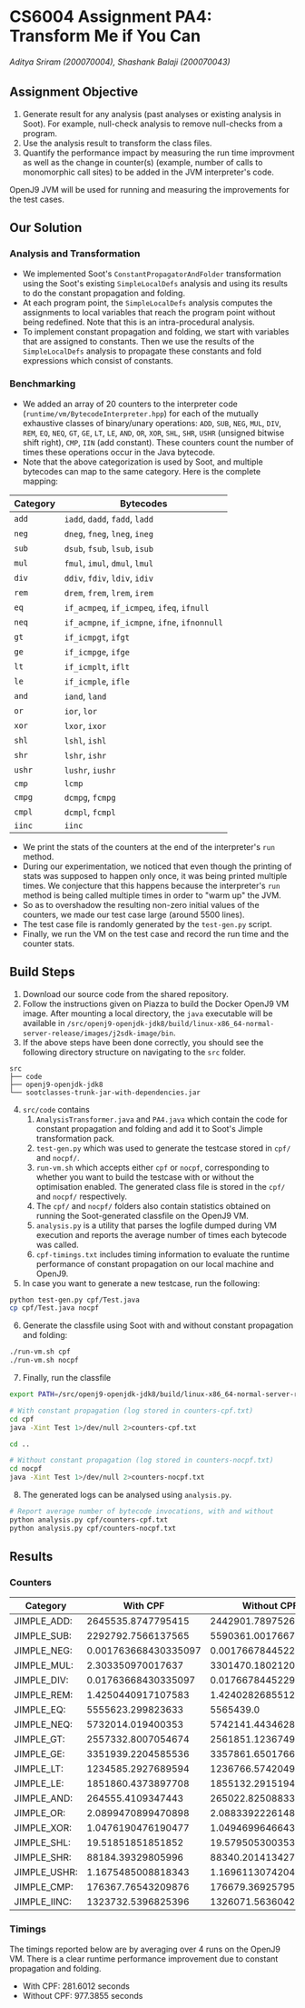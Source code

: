 # CS6004 Assignment PA4: Transform Me if You Can
###### Aditya Sriram (200070004), Shashank Balaji (200070043)

## Assignment Objective
1. Generate result for any analysis (past analyses or existing analysis in Soot). For example, null-check analysis to remove null-checks from a program.
1. Use the analysis result to transform the class files.
1. Quantify the performance impact by measuring the run time improvment as well as the change in counter(s) (example, number of calls to monomorphic call sites) to be added in the JVM interpreter's code.

OpenJ9 JVM will be used for running and measuring the improvements for the test cases.

## Our Solution
### Analysis and Transformation
- We implemented Soot's `ConstantPropagatorAndFolder` transformation using the Soot's existing `SimpleLocalDefs` analysis and using its results to do the constant propagation and folding.
- At each program point, the `SimpleLocalDefs` analysis computes the assignments to local variables that reach the program point without being redefined. Note that this is an intra-procedural analysis.
- To implement constant propagation and folding, we start with variables that are assigned to constants. Then we use the results of the `SimpleLocalDefs` analysis to propagate these constants and fold expressions which consist of constants.

### Benchmarking
- We added an array of 20 counters to the interpreter code (`runtime/vm/BytecodeInterpreter.hpp`) for each of the mutually exhaustive classes of binary/unary operations: `ADD`, `SUB`, `NEG`, `MUL`, `DIV`, `REM`, `EQ`, `NEQ`, `GT`, `GE`, `LT`, `LE`, `AND`, `OR`, `XOR`, `SHL`, `SHR`, `USHR` (unsigned bitwise shift right), `CMP`, `IIN` (add constant). These counters count the number of times these operations occur in the Java bytecode.
- Note that the above categorization is used by Soot, and multiple bytecodes can map to the same category. Here is the complete mapping:

| Category | Bytecodes |
| -------- | --------- |
| `add`| `iadd`, `dadd`, `fadd`, `ladd`|
| `neg`| `dneg`, `fneg`, `lneg`, `ineg`|
| `sub`| `dsub`, `fsub`, `lsub`, `isub`|
| `mul`| `fmul`, `imul`, `dmul`, `lmul`|
| `div`| `ddiv`, `fdiv`, `ldiv`, `idiv`|
| `rem`| `drem`, `frem`, `lrem`, `irem`|
| `eq`| `if_acmpeq`, `if_icmpeq`, `ifeq`, `ifnull`|
| `neq`| `if_acmpne`, `if_icmpne`, `ifne`, `ifnonnull`|
| `gt`| `if_icmpgt`, `ifgt`|
| `ge`| `if_icmpge`, `ifge`|
| `lt`| `if_icmplt`, `iflt`|
| `le`| `if_icmple`, `ifle`|
| `and`| `iand`, `land `|
| `or`| `ior`, `lor`|
| `xor`| `lxor`, `ixor`|
| `shl`| `lshl`, `ishl`|
| `shr`| `lshr`, `ishr`|
| `ushr`| `lushr`, `iushr`|
| `cmp`| `lcmp`|
| `cmpg`| `dcmpg`, `fcmpg`|
| `cmpl`| `dcmpl`, `fcmpl`|
| `iinc`| `iinc`|

- We print the stats of the counters at the end of the interpreter's `run` method.
- During our experimentation, we noticed that even though the printing of stats was supposed to happen only once, it was being printed multiple times. We conjecture that this happens because the interpreter's `run` method is being called multiple times in order to "warm up" the JVM.
- So as to overshadow the resulting non-zero initial values of the counters, we made our test case large (around 5500 lines).
- The test case file is randomly generated by the `test-gen.py` script.
- Finally, we run the VM on the test case and record the run time and the counter stats.

## Build Steps
1) Download our source code from the shared repository.
2) Follow the instructions given on Piazza to build the Docker OpenJ9 VM image. After mounting a local directory, the `java` executable will be available in `/src/openj9-openjdk-jdk8/build/linux-x86_64-normal-server-release/images/j2sdk-image/bin`.
3) If the above steps have been done correctly, you should see the following directory structure on navigating to the `src` folder.
```
src
├── code
├── openj9-openjdk-jdk8
└── sootclasses-trunk-jar-with-dependencies.jar
```
4) `src/code` contains
    1. `AnalysisTransformer.java` and `PA4.java` which contain the code for constant propagation and folding and add it to Soot's Jimple transformation pack.
    2. `test-gen.py` which was used to generate the testcase stored in `cpf/` and `nocpf/`.
    3. `run-vm.sh` which accepts either `cpf` or `nocpf`, corresponding to whether you want to build the testcase with or without the optimisation enabled. The generated class file is stored in the `cpf/` and `nocpf/` respectively.
    4. The `cpf/` and `nocpf/` folders also contain statistics obtained on running the Soot-generated classfile on the OpenJ9 VM.
    5. `analysis.py` is a utility that parses the logfile dumped during VM execution and reports the average number of times each bytecode was called.
    6. `cpf-timings.txt` includes timing information to evaluate the runtime performance of constant propagation on our local machine and OpenJ9.
5) In case you want to generate a new testcase, run the following:
```bash
python test-gen.py cpf/Test.java
cp cpf/Test.java nocpf
```
6) Generate the classfile using Soot with and without constant propagation and folding:
```bash
./run-vm.sh cpf
./run-vm.sh nocpf
```
7) Finally, run the classfile
```bash
export PATH=/src/openj9-openjdk-jdk8/build/linux-x86_64-normal-server-release/images/j2sdk-image/bin:$PATH

# With constant propagation (log stored in counters-cpf.txt)
cd cpf
java -Xint Test 1>/dev/null 2>counters-cpf.txt 

cd ..

# Without constant propagation (log stored in counters-nocpf.txt)
cd nocpf
java -Xint Test 1>/dev/null 2>counters-nocpf.txt 

```
8) The generated logs can be analysed using `analysis.py`.
```bash
# Report average number of bytecode invocations, with and without
python analysis.py cpf/counters-cpf.txt
python analysis.py cpf/counters-nocpf.txt
```

## Results
### Counters    
| Category   | With CPF           | Without CPF      |
| ---------- | ------------------ | ---------------- |
| JIMPLE_ADD:  | 2645535.8747795415| 2442901.78975265  |
| JIMPLE_SUB:  | 2292792.7566137565| 5590361.001766784 |
| JIMPLE_NEG:  | 0.001763668430335097| 0.0017667844522968198 |
| JIMPLE_MUL:  | 2.303350970017637 | 3301470.1802120144|
| JIMPLE_DIV:  | 0.01763668430335097| 0.0176678445229682|
| JIMPLE_REM:  | 1.4250440917107583| 1.4240282685512367|
| JIMPLE_EQ:   | 5555623.299823633 | 5565439.0         |
| JIMPLE_NEQ:  | 5732014.019400353 | 5742141.443462897 |
| JIMPLE_GT:   | 2557332.8007054674| 2561851.1236749114|
| JIMPLE_GE:   | 3351939.2204585536| 3357861.6501766783|
| JIMPLE_LT:   | 1234585.2927689594| 1236766.574204947 |
| JIMPLE_LE:   | 1851860.4373897708| 1855132.2915194347|
| JIMPLE_AND:  | 264555.4109347443 | 265022.8250883392|
| JIMPLE_OR:   | 2.0899470899470898| 2.088339222614841 |
| JIMPLE_XOR:  | 1.0476190476190477| 1.0494699646643109|
| JIMPLE_SHL:  | 19.51851851851852 | 19.579505300353357|
| JIMPLE_SHR:  | 88184.39329805996 | 88340.20141342757 |
| JIMPLE_USHR: | 1.1675485008818343| 1.1696113074204948|
| JIMPLE_CMP:  | 176367.76543209876| 176679.36925795054|
| JIMPLE_IINC: | 1323732.5396825396| 1326071.5636042403|

### Timings
The timings reported below are by averaging over 4 runs on the OpenJ9 VM. There is a clear runtime performance improvement due to constant propagation and folding.
* With CPF: 281.6012 seconds
* Without CPF: 977.3855 seconds